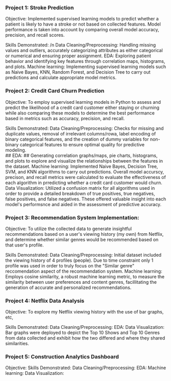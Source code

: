 ### Project 1: Stroke Prediction

  Objective: Implemented supervised learning models to predict whether a patient is likely to have a stroke or not based on collected features. Model performance is taken into account by comparing overall model accuracy, precision, and recall scores.
  
  Skills Demonstrated: 
     /n Data Cleaning/Preprocessing: Handling missing values and outliers, accurately categorizing attributes as either categorical or numerical and ensuring proper assignment.
      EDA: Exploring patient behavior and identifying key features through correlation maps, histograms, and plots.
      Machine learning: Implementing supervised learning models such as Naive Bayes, KNN, Random Forest, and Decision Tree to carry out predictions and calculate appropriate model metrics.

### Project 2: Credit Card Churn Prediction

  Objective: To employ supervised learning models in Python to assess and predict the likelihood of a credit card customer either staying or churning while also comparing these models to determine the best performance based in metrics such as accuracy, precision, and recall.
  
  Skills Demonstrated: 
      Data Cleaning/Preprocessing: Checks for missing and duplicate values, removal of irrelevant columns/rowa, label encoding of binary categorical features, and the creation of dummy variables for non-binary categorical features to ensure optimal quality for predictive modeling.     
    ## EDA: ## Generating correlation graphs/maps, pie charts, histograms, and plots to explore and visualize the relationships between the features in the dataset.
      Machine learning: Implemented Naive Bayes, Decision Tree, SVM, and KNN algorithms to carry out predictions. Overall model accurscy, precison, and recall metrics were calculated to evaluate the effectiveness of each algorithm in prredicting whether a credit card customer would churn.
      Data Visualization: Utilized a confusion matrix for all algorithms used in order to provide a detailed breakdown of true positives, true negatives, false positives, and false negatives. These offered valuable insight into each model's performsnce and aided in the assessment of predictive accuracy.

### Project 3: Recommendation System Implementation:

  Objective: To utilize the collected data to generate insightful recommendations based on a user's viewing history (my own) from Netflix, and determine whether similar genres would be recommended based on that user's profile.
  
  Skills Demonstrated: 
      Data Cleaning/Preprocessing: Initial dataset included the viewing history of 4 profiles (people). Due to time constraint only 1 profile was used in order to truly focus on the "Similar genre" reccomendation aspect of the recommendation system.
      Machine learning: Employs cosine similarity, a robust machine learning metric, to measure the similarity between user preferences and content genres, facillitating the generation of accurate and personalized recommendations.
      

### Project 4: Netflix Data Analysis
  
  Objective: To explore my Netflix viewing history with the use of bar graphs, etc,
  
  Skills Demonstrated: 
      Data Cleaning/Preprocessing: 
      EDA:
      Data Visualization: Bar graphs were deployed to depict the Top 10 Shows and Top 10 Genres from data collected and exhibit how the two differed and where they shared similarities.

### Project 5: Construction Analytics Dashboard

  Objective: 
  Skills Demonstrated: 
      Data Cleaning/Preprocessing: 
      EDA: 
      Machine learning: 
      Data Visualization: 
